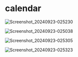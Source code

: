# calendar

![Screenshot_20240923-025230](https://github.com/user-attachments/assets/64db6425-f9e9-4401-aa54-65982c209196)

![Screenshot_20240923-025038](https://github.com/user-attachments/assets/bb9893e8-365e-4bcb-9e90-b2fa183d7453)

![Screenshot_20240923-025305](https://github.com/user-attachments/assets/0cd8ff15-38c4-4748-b009-12816a26a6e1)

![Screenshot_20240923-025323](https://github.com/user-attachments/assets/26816f64-039d-4b6f-8558-5f9cd0ae8eab)
